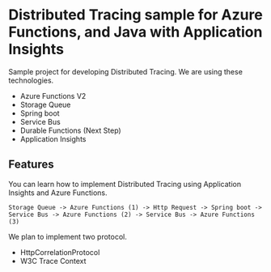 # Distributed Tracing sample for Azure Functions, and Java with Application Insights

Sample project for developing Distributed Tracing. We are using these technologies. 

* Azure Functions V2
* Storage Queue
* Spring boot
* Service Bus
* Durable Functions (Next Step) 
* Application Insights

## Features

You can learn how to implement Distributed Tracing using Application Insights and Azure Functions. 

```
Storage Queue -> Azure Functions (1) -> Http Request -> Spring boot -> Service Bus -> Azure Functions (2) -> Service Bus -> Azure Functions (3) 
```

We plan to implement two protocol. 

* HttpCorrelationProtocol
* W3C Trace Context


